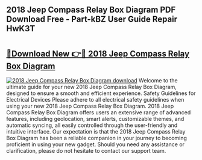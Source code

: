 ## 2018 Jeep Compass Relay Box Diagram PDF Download Free - Part-kBZ User Guide Repair HwK3T

# <h2><a href="http://dfrms8i.blite.top/?on=2018+Jeep+Compass+Relay+Box+Diagram">🔗Download New 👉🔴 2018 Jeep Compass Relay Box Diagram</a></h2>

[![2018 Jeep Compass Relay Box Diagram download](https://i.imgur.com/lujVjoI.png)](http://dfrms8i.blite.top/?on=2018+Jeep+Compass+Relay+Box+Diagram)
Welcome to the ultimate guide for your new 2018 Jeep Compass Relay Box Diagram, designed to ensure a smooth and efficient experience. Safety Guidelines for Electrical Devices Please adhere to all electrical safety guidelines when using your new 2018 Jeep Compass Relay Box Diagram. 2018 Jeep Compass Relay Box Diagram offers users an extensive range of advanced features, including geolocation, smart alerts, customizable themes, and automatic syncing, all easily controlled through the user-friendly and intuitive interface. Our expectation is that the 2018 Jeep Compass Relay Box Diagram has been a reliable companion in your journey to becoming proficient in using your new gadget. Should you need any assistance or clarification, please do not hesitate to contact our support team.
